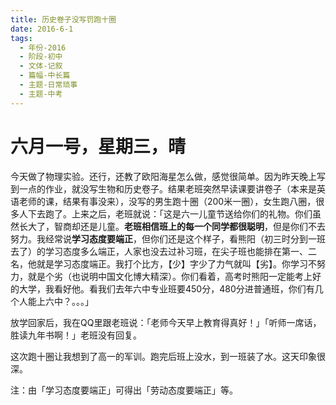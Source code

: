 ```yaml
---
title: 历史卷子没写罚跑十圈
date: 2016-6-1
tags:
  - 年份-2016
  - 阶段-初中
  - 文体-记叙
  - 篇幅-中长篇
  - 主题-日常琐事
  - 主题-中考
---
```


# 六月一号，星期三，晴

今天做了物理实验。还行，还教了欧阳海星怎么做，感觉很简单。因为昨天晚上写到一点的作业，就没写生物和历史卷子。结果老班突然早读课要讲卷子（本来是英语老师的课，结果有事没来），没写的男生跑十圈（200米一圈），女生跑八圈，很多人下去跑了。上来之后，老班就说：「这是六一儿童节送给你们的礼物。你们虽然长大了，智商却还是儿童。**老班相信班上的每一个同学都很聪明**，但是你们不去努力。我经常说**学习态度要端正**，但你们还是这个样子，看熊阳（初三时分到一班去了）的学习态度多么端正，人家也没去过补习班，在尖子班也能排在第一、二名，他就是学习态度端正。我打个比方，【少】字少了力气就叫【劣】。你学习不努力，就是个劣（也说明中国文化博大精深）。你们看着，高考时熊阳一定能考上好的大学，我看好他。看我们去年六中专业班要450分，480分进普通班，你们有几个人能上六中？。。。」

放学回家后，我在QQ里跟老班说：「老师今天早上教育得真好！」「听师一席话，胜读九年书啊！」老班没有回复。

这次跑十圈让我想到了高一的军训。跑完后班上没水，到一班装了水。这天印象很深。

注：由「学习态度要端正」可得出「劳动态度要端正」等。
